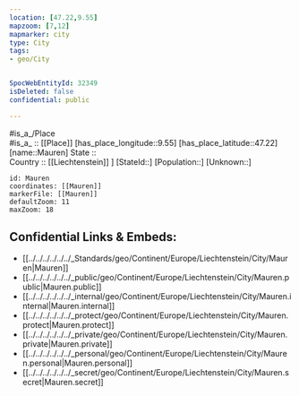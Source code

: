 ```yaml
---
location: [47.22,9.55] 
mapzoom: [7,12] 
mapmarker: city 
type: City
tags:
- geo/City


SpocWebEntityId: 32349
isDeleted: false
confidential: public

---
```

#is_a_/Place  
#is_a_ :: [[Place]] 
[has_place_longitude::9.55] 
[has_place_latitude::47.22] 
[name::Mauren] 
State ::  
Country :: [[Liechtenstein]] ] 
[StateId::] 
[Population::] 
[Unknown::] 


```leaflet
id: Mauren
coordinates: [[Mauren]] 
markerFile: [[Mauren]] 
defaultZoom: 11 
maxZoom: 18
```


## Confidential Links & Embeds: 
- [[../../../../../../_Standards/geo/Continent/Europe/Liechtenstein/City/Mauren|Mauren]] 
- [[../../../../../../_public/geo/Continent/Europe/Liechtenstein/City/Mauren.public|Mauren.public]] 
- [[../../../../../../_internal/geo/Continent/Europe/Liechtenstein/City/Mauren.internal|Mauren.internal]] 
- [[../../../../../../_protect/geo/Continent/Europe/Liechtenstein/City/Mauren.protect|Mauren.protect]] 
- [[../../../../../../_private/geo/Continent/Europe/Liechtenstein/City/Mauren.private|Mauren.private]] 
- [[../../../../../../_personal/geo/Continent/Europe/Liechtenstein/City/Mauren.personal|Mauren.personal]] 
- [[../../../../../../_secret/geo/Continent/Europe/Liechtenstein/City/Mauren.secret|Mauren.secret]] 
